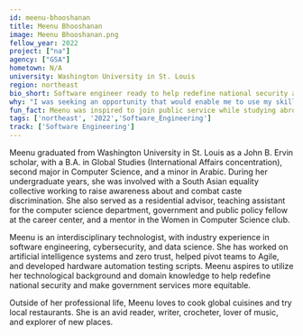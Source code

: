 ```yaml
---
id: meenu-bhooshanan
title: Meenu Bhooshanan
image: Meenu Bhooshanan.png
fellow_year: 2022
project: ["na"]
agency: ["GSA"]
hometown: N/A
university: Washington University in St. Louis
region: northeast
bio_short: Software engineer ready to help redefine national security and make government more equitable. 
why: "I was seeking an opportunity that would enable me to use my skills to effect change in and help improve government services. The Digital Corps seemed like a perfect springboard to break into federal government as an early-career technologist."
fun_fact: Meenu was inspired to join public service while studying abroad in Jordan in 2016 through a State Department-funded scholarship to learn Arabic. Connecting with others through food was an experience she’ll never forget—her host mom cooked unforgettable Jordanian food, and Meenu made pancakes and tandoori chicken for her in return!
tags: ['northeast', '2022','Software_Engineering']
track: ['Software Engineering']
---
```


Meenu graduated from Washington University in St. Louis as a John B. Ervin scholar, with a B.A. in Global Studies (International Affairs concentration), second major in Computer Science, and a minor in Arabic. During her undergraduate years, she was involved with a South Asian equality collective working to raise awareness about and combat caste discrimination. She also served as a residential advisor, teaching assistant for the computer science department, government and public policy fellow at the career center, and a mentor in the Women in Computer Science club.

Meenu is an interdisciplinary technologist, with industry experience in software engineering, cybersecurity, and data science. She has worked on artificial intelligence systems and zero trust, helped pivot teams to Agile, and developed hardware automation testing scripts. Meenu aspires to utilize her technological background and domain knowledge to help redefine national security and make government services more equitable.

Outside of her professional life, Meenu loves to cook global cuisines and try local restaurants. She is an avid reader, writer, crocheter, lover of music, and explorer of new places.
